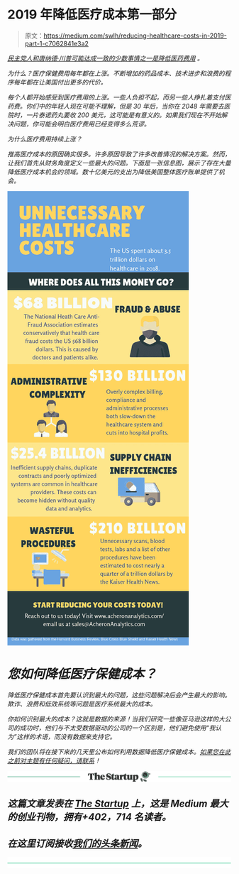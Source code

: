 # 2019 年降低医疗成本第一部分

> 原文：<https://medium.com/swlh/reducing-healthcare-costs-in-2019-part-1-c7062841e3a2>

*[*民主党人和唐纳德·川普可能达成一致的少数事情之一是降低医药费用*](https://www.nytimes.com/2018/10/20/us/politics/trump-pharmaceutical-industry-healthcare.html) *。**

*为什么？医疗保健费用每年都在上涨。不断增加的药品成本、技术进步和浪费的程序每年都在让美国付出更多的代价。*

*每个人都开始感受到医疗费用的上涨。一些人负担不起，而另一些人挣扎着支付医药费。你们中的年轻人现在可能不理解，但是 30 年后，当你在 2048 年需要去医院时，一片泰诺药丸要收 200 美元，这可能是有意义的。如果我们现在不开始解决问题，你可能会明白医疗费用已经变得多么荒谬。*

*为什么医疗费用持续上涨？*

*推高医疗成本的原因确实很多。许多原因导致了许多改善情况的解决方案。然而，让我们首先从财务角度定义一些最大的问题。下面是一张信息图，展示了存在大量降低医疗成本机会的领域。数十亿美元的支出为降低美国整体医疗账单提供了机会。*

*![](img/79c161f2049ed8df529028f44552db43.png)*

# ***您如何降低医疗保健成本？***

*降低医疗保健成本首先要认识到最大的问题，这些问题解决后会产生最大的影响。欺诈、浪费和低效系统等问题是医疗系统最大的成本。*

*你如何识别最大的成本？这就是数据的来源！当我们研究一些像亚马逊这样的大公司的成功时，他们与不太受数据驱动的公司的一个区别是，他们避免使用“我认为”这样的术语，而没有数据来支持它。*

*我们的团队将在接下来的几天里公布如何利用数据降低医疗保健成本。[如果您在此之前对主题有任何疑问，请联系](http://www.acheronanalytics.com/contact.html)！*

*[![](img/308a8d84fb9b2fab43d66c117fcc4bb4.png)](https://medium.com/swlh)*

## *这篇文章发表在 [The Startup](https://medium.com/swlh) 上，这是 Medium 最大的创业刊物，拥有+402，714 名读者。*

## *在这里订阅接收[我们的头条新闻](http://growthsupply.com/the-startup-newsletter/)。*

*[![](img/b0164736ea17a63403e660de5dedf91a.png)](https://medium.com/swlh)*
